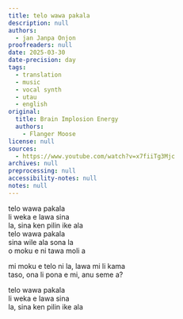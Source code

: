 ```yaml
---
title: telo wawa pakala
description: null
authors:
  - jan Janpa Onjon
proofreaders: null
date: 2025-03-30
date-precision: day
tags:
  - translation
  - music
  - vocal synth
  - utau
  - english
original:
  title: Brain Implosion Energy
  authors:
    - Flanger Moose
license: null
sources:
  - https://www.youtube.com/watch?v=x7fiiTg3Mjc
archives: null
preprocessing: null
accessibility-notes: null
notes: null
---
```


telo wawa pakala  \
li weka e lawa sina  \
la, sina ken pilin ike ala  \
telo wawa pakala  \
sina wile ala sona la  \
o moku e ni tawa moli a

mi moku e telo ni la, lawa mi li kama  \
taso, ona li pona e mi, anu seme a?

telo wawa pakala  \
li weka e lawa sina  \
la, sina ken pilin ike ala
